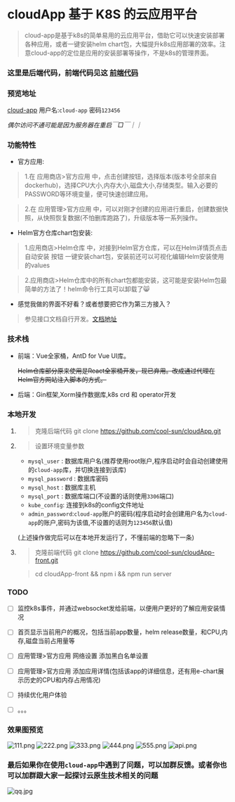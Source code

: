 # cloudApp 基于 K8S 的云应用平台

> cloud-app是基于k8s的简单易用的云应用平台，借助它可以快速安装部署各种应用，或者一键安装helm chart包，大幅提升k8s应用部署的效率。注意cloud-app的定位是应用的安装部署等操作，不是k8s的管理界面。

### 这里是后端代码，前端代码见这 [前端代码](https://gitee.com/coolsun972/cloudApp-front)

### 预览地址

[cloud-app](http://4kfox.com:8090/index)  用户名:`cloud-app` 密码`123456`

*偶尔访问不通可能是因为服务器在重启￣□￣｜｜*

### 功能特性

- 官方应用:

> 1.在 应用商店>官方应用 中，点击创建按钮，选择版本(版本号全部来自dockerhub)，选择CPU大小,内存大小,磁盘大小,存储类型。输入必要的PASSWORD等环境变量，便可快速创建应用。

> 2.在 应用管理>官方应用 中，可以对刚才创建的应用进行重启，创建数据快照，从快照恢复数据(不怕删库跑路了)，升级版本等一系列操作。

- Helm官方仓库chart包安装:

> 1.应用商店>Helm仓库 中，对接到Helm官方仓库，可以在Helm详情页点击 自动安装 按钮 一键安装chart包，安装前还可以可视化编辑Helm安装使用的values

> 2.应用商店>Helm仓库中的所有chart包都能安装，这可能是安装Helm包最简单的方法了！helm命令行工具可以卸载了😸

- 感觉我做的界面不好看？或者想要把它作为第三方接入？

> 参见接口文档自行开发。[文档地址](http://4kfox.com:8090/swagger/index.html)

### 技术栈

- 前端：Vue全家桶，AntD for Vue UI库。

  ~~Helm仓库部分原来使用是React全家桶开发，现已弃用。改成通过代理在Helm官方网站注入脚本的方式。~~
- 后端：Gin框架,Xorm操作数据库,k8s crd 和 operator开发

### 本地开发

1. > 克隆后端代码 git clone https://github.com/cool-sun/cloudApp.git
2. > 设置环境变量参数
    - `mysql_user` : 数据库用户名(推荐使用root账户,程序启动时会自动创建使用的`cloud-app`库，并切换连接到该库)
    - `mysql_password` : 数据库密码
    - `mysql_host` : 数据库主机
    - `mysql_port` : 数据库端口(不设置的话则使用`3306`端口)
    - `kube_config`: 连接到k8s的config文件地址
    - `admin_password`:`cloud-app`账户的密码(程序启动时会创建用户名为`cloud-app`的账户,密码为该值,不设置的话则为`123456`默认值)

   (上述操作做完后可以在本地开发运行了，不懂前端的忽略下一条)
3. > 克隆前端代码 git clone https://github.com/cool-sun/cloudApp-front.git

   > cd cloudApp-front && npm i && npm run server


### TODO

- [ ] 监控k8s事件，并通过websocket发给前端，以便用户更好的了解应用安装情况
- [ ] 首页显示当前用户的概况，包括当前app数量，helm release数量，和CPU,内存,磁盘当前占用量等
- [ ] 应用管理>官方应用 网络设置 添加黑白名单设置
- [ ] 应用管理>官方应用 添加应用详情(包括该app的详细信息，还有用e-chart展示历史的CPU和内存占用情况)
- [ ] 持续优化用户体验
- [ ] 。。。


### 效果图预览

![111.png](http://ww1.sinaimg.cn/large/0077OfRbly1gt4vwmwu0gj32hi1i01bf.jpg)
![222.png](http://ww1.sinaimg.cn/large/0077OfRbly1gt4vwmtci8j32he1hs15k.jpg)
![333.png](http://ww1.sinaimg.cn/large/0077OfRbly1gt4vwmvlp4j32la1hw18v.jpg)
![444.png](http://ww1.sinaimg.cn/large/0077OfRbly1gt4vwmx1quj32ke1hw7qz.jpg)
![555.png](http://ww1.sinaimg.cn/large/0077OfRbly1gt4vwmwydjj32ke1huaua.jpg)
![api.png](http://ww1.sinaimg.cn/large/0077OfRbly1gt4w1fknx7j31ur336e81.jpg)

### 最后如果你在使用`cloud-app`中遇到了问题，可以加群反馈。或者你也可以加群跟大家一起探讨云原生技术相关的问题
![qq.jpg](http://ww1.sinaimg.cn/large/0077OfRbly1gt5sol9hpyj30u00z0acd.jpg )

